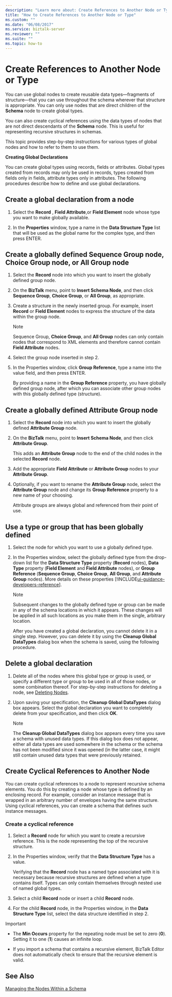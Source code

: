 ```yaml
---
description: "Learn more about: Create References to Another Node or Type"
title: "How to Create References to Another Node or Type"
ms.custom: ""
ms.date: "06/08/2017"
ms.service: biztalk-server
ms.reviewer: ""
ms.suite: ""
ms.topic: how-to
---
```

# Create References to Another Node or Type
You can use global nodes to create reusable data types—fragments of structure—that you can use throughout the schema wherever that structure is appropriate. You can only use nodes that are direct children of the **Schema** node to create global types.  
  
 You can also create cyclical references using the data types of nodes that are not direct descendants of the **Schema** node. This is useful for representing recursive structures in schemas.  
  
 This topic provides step-by-step instructions for various types of global nodes and how to refer to them to use them.  
  
 **Creating Global Declarations**  
  
 You can create global types using records, fields or attributes. Global types created from records may only be used in records, types created from fields only in fields, attribute types only in attributes. The following procedures describe how to define and use global declarations.  
  
## Create a global declaration from a node  
  
1.  Select the **Record** , **Field Attribute**,or **Field Element** node whose type you want to make globally available.  
  
2.  In the **Properties** window, type a name in the **Data Structure Type** list that will be used as the global name for the complex type, and then press ENTER.  
  
## Create a globally defined Sequence Group node, Choice Group node, or All Group node  
  
1.  Select the **Record** node into which you want to insert the globally defined group node.  
  
2.  On the **BizTalk** menu, point to **Insert Schema Node**, and then click **Sequence Group**, **Choice Group**, or **All Group**, as appropriate.  
  
3.  Create a structure in the newly inserted group. For example, insert **Record** or **Field Element** nodes to express the structure of the data within the group node.  
  
    > [!NOTE]
    >  Sequence Group, **Choice Group**, and **All Group** nodes can only contain nodes that correspond to XML elements and therefore cannot contain **Field Attribute** nodes.  
  
4.  Select the group node inserted in step 2.  
  
5.  In the Properties window, click **Group Reference**, type a name into the value field, and then press ENTER.  
  
     By providing a name in the **Group Reference** property, you have globally defined group node, after which you can associate other group nodes with this globally defined type (structure).  
  
## Create a globally defined Attribute Group node  
  
1.  Select the **Record** node into which you want to insert the globally defined **Attribute Group** node.  
  
2.  On the **BizTalk** menu, point to **Insert Schema Node**, and then click **Attribute Group**.  
  
     This adds an **Attribute Group** node to the end of the child nodes in the selected **Record** node.  
  
3.  Add the appropriate **Field Attribute** or **Attribute Group** nodes to your **Attribute Group**.  
  
4.  Optionally, if you want to rename the **Attribute Group** node, select the **Attribute Group** node and change its **Group Reference** property to a new name of your choosing.  
  
     Attribute groups are always global and referenced from their point of use.  
  
## Use a type or group that has been globally defined  
  
1. Select the node for which you want to use a globally defined type.  
  
2. In the Properties window, select the globally defined type from the drop-down list for the **Data Structure Type** property (**Record** nodes), **Data Type** property (**Field Element** and **Field Attribute** nodes), or **Group Reference** (**Sequence Group**, **Choice Group**, **All Group**, and **Attribute Group** nodes). More details on these properties [!INCLUDE[ui-guidance-developers-reference](../includes/ui-guidance-developers-reference.md)].
  
   > [!NOTE]
   >  Subsequent changes to the globally defined type or group can be made in any of the schema locations in which it appears. These changes will be applied in all such locations as you make them in the single, arbitrary location.  
  
   After you have created a global declaration, you cannot delete it in a single step. However, you can delete it by using the **Cleanup Global DataTypes** dialog box when the schema is saved, using the following procedure.  
  
## Delete a global declaration  
  
1.  Delete all of the nodes where this global type or group is used, or specify a different type or group to be used in all of those nodes, or some combination thereof. For step-by-step instructions for deleting a node, see [Deleting Nodes](../core/how-to-delete-nodes.md).  
  
2.  Upon saving your specification, the **Cleanup Global DataTypes** dialog box appears. Select the global declaration you want to completely delete from your specification, and then click **OK**.  
  
    > [!NOTE]
    >  The **Cleanup Global DataTypes** dialog box appears every time you save a schema with unused data types. If this dialog box does not appear, either all data types are used somewhere in the schema or the schema has not been modified since it was opened (in the latter case, it might still contain unused data types that were previously retained.  
  
## Create Cyclical References to Another Node  
 You can create cyclical references to a node to represent recursive schema elements. You do this by creating a node whose type is defined by an enclosing record. For example, consider an instance message that is wrapped in an arbitrary number of envelopes having the same structure. Using cyclical references, you can create a schema that defines such instance messages.  
  
### Create a cyclical reference  
  
1.  Select a **Record** node for which you want to create a recursive reference. This is the node representing the top of the recursive structure.  
  
2.  In the Properties window, verify that the **Data Structure Type** has a value.  
  
     Verifying that the **Record** node has a named type associated with it is necessary because recursive structures are defined when a type contains itself. Types can only contain themselves through nested use of named global types.  
  
3.  Select a child **Record** node or insert a child **Record** node.  
  
4.  For the child **Record** node, in the Properties window, in the **Data Structure Type** list, select the data structure identified in step 2.  
  
> [!IMPORTANT]
>  - The **Min Occurs** property for the repeating node must be set to zero (**0**). Setting it to one (**1**) causes an infinite loop.  
>
>  - If you import a schema that contains a recursive element, BizTalk Editor does not automatically check to ensure that the recursive element is valid.  
  
## See Also  
 [Managing the Nodes Within a Schema](../core/managing-the-nodes-within-a-schema.md)
